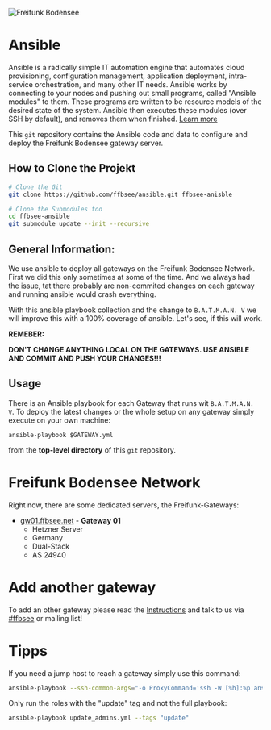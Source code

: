 ![Freifunk Bodensee](https://freifunk-bodensee.net/lib/tpl/dokuwiki-template/images/logo.svg "FFBSee")

 Ansible
=======

Ansible is a radically simple IT automation engine that automates cloud provisioning, configuration management, application deployment, intra-service orchestration, and many other IT needs. Ansible works by connecting to your nodes and pushing out small programs, called "Ansible modules" to them. These programs are written to be resource models of the desired state of the system. Ansible then executes these modules (over SSH by default), and removes them when finished.
[Learn more](https://www.ansible.com/overview/how-ansible-works)

This `git` repository contains the Ansible code and data to configure and deploy the Freifunk Bodensee gateway server.

 How to Clone the Projekt
------------------------

```bash
# Clone the Git
git clone https://github.com/ffbsee/ansible.git ffbsee-anisble

# Clone the Submodules too
cd ffbsee-ansible
git submodule update --init --recursive
```

 General Information:
-------------------------
We use ansible to deploy all gateways on the Freifunk Bodensee Network. <br/>
First we did this only sometimes at some of the time. And we always had the issue, tat there probably are non-commited changes on each gateway and running ansible would crash everything.

With this ansible playbook collection and the change to ``B.A.T.M.A.N. V`` we will improve this with a 100% coverage of ansible. Let's see, if this will work.

**REMEBER:**

**DON'T CHANGE ANYTHING LOCAL ON THE GATEWAYS. USE ANSIBLE AND COMMIT AND PUSH YOUR CHANGES!!!**

Usage
-----

There is an Ansible playbook for each Gateway that runs wit ``B.A.T.M.A.N. V``. To deploy the latest changes or the whole setup on any gateway simply execute on your own machine:

```
ansible-playbook $GATEWAY.yml
```

from the **top-level directory** of this `git` repository.


Freifunk Bodensee Network
=========================

Right now, there are some dedicated servers, the Freifunk-Gateways:

* [gw01.ffbsee.net](https://gw01.ffbsee.net:444) - **Gateway 01**
  * Hetzner Server
  * Germany
  * Dual-Stack
  * AS 24940
<!--
* [gw02.ffbsee.net](https://gw02.ffbsee.net) - **Gateway 02**
  * CCCZH Server
  * Swiss
  * fastd: Dual-Stack; web, ssh etc: IPv6
  * AS 13030
* [gw03.ffbsee.net](https://gw03.ffbsee.net) - **Gateway 03**
  * MyLoc Server
  * Germany
  * Dual-Stack
  * AS 24961
* [gw04.ffbsee.net](https://gw04.ffbsee.net) - **Gateway 04**
  * Lake Constance Area
  * Germany
  * IPv4 only
  * AS 21263
-->

Add another gateway
===================

To add an other gateway please read the [Instructions](https://github.com/ffbsee/ansible/blob/master/NEWGATEWAY.md) and talk to us via [#ffbsee](https://webirc.hackint.org/#irc://irc.hackint.org/#ffbsee) or mailing list!


Tipps
=====

If you need a jump host to reach a gateway simply use this command:
```bash
ansible-playbook --ssh-common-args="-o ProxyCommand='ssh -W [%h]:%p ansible@gw03.ffbsee.net'" gw02.ffbsee.yml
```

Only run the roles with the "update" tag and not the full playbook:
```bash
ansible-playbook update_admins.yml --tags "update"
```


